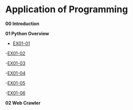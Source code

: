 # Application of Programming

**00 Introduction**

**01 Python Overview**

- [EX01-01](EX01_01_加法器.ipynb)

-[EX01-02](EX01_02_BMI計算.ipynb)

-[EX01-03](EX01_03_Rock_Paper_Scissors.ipynb)

-[EX01-04](EX01_04_終極密碼.ipynb)

-[EX01-05](EX01_05_Caesar_Cipher_Encode_and_decode.ipynb)

-[EX01-06](EX01_06簡易購物車.ipynb)

**02 Web Crawler**
